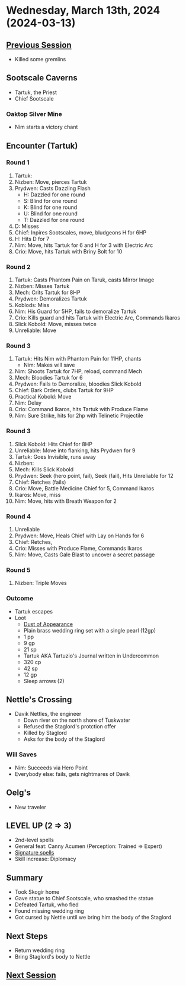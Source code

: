 # Wednesday, March 13th, 2024 (2024-03-13)

## [Previous Session](./2024-03-06.md)

- Killed some gremlins

## Sootscale Caverns

- Tartuk, the Priest
- Chief Sootscale

### Oaktop Silver Mine

- Nim starts a victory chant

## Encounter (Tartuk)

### Round 1

1. Tartuk:
1. Nizben: Move, pierces Tartuk
1. Prydwen: Casts Dazzling Flash
   - H: Dazzled for one round
   - S: Blind for one round
   - K: Blind for one round
   - U: Blind for one round
   - T: Dazzled for one round
1. D: Misses
1. Chief: Inpires Sootscales, move, bludgeons H for 6HP
1. H: Hits D for 7
1. Nim: Move, hits Tartuk for 6 and H for 3 with Electric Arc
1. Crio: Move, hits Tartuk with Briny Bolt for 10

### Round 2

1. Tartuk: Casts Phantom Pain on Taruk, casts Mirror Image
1. Nizben: Misses Tartuk
1. Mech: Crits Tartuk for 8HP
1. Prydwen: Demoralizes Tartuk
1. Koblods: Miss
1. Nim: His Guard for 5HP, fails to demoralize Tartuk
1. Crio: Kills guard and hits Tartuk with Electric Arc, Commands Ikaros
1. Slick Kobold: Move, misses twice
1. Unreliable: Move

### Round 3

1. Tartuk: Hits Nim with Phantom Pain for 11HP, chants
   - Nim: Makes will save
1. Nim: Shoots Tartuk for 7HP, reload, command Mech
1. Mech: Bloodies Tartuk for 6
1. Prydwen: Fails to Demoralize, bloodies Slick Kobold
1. Chief: Bark Orders, clubs Tartuk for 9HP
1. Practical Kobold: Move
1. Nim: Delay
1. Crio: Command Ikaros, hits Tartuk with Produce Flame
1. Nim: Sure Strike, hits for 2hp with Telinetic Projectile

### Round 3

1. Slick Kobold: Hits Chief for 8HP
1. Unreliable: Move into flanking, hits Prydwen for 9
1. Tartuk: Goes Invisible, runs away
1. Nizben:
1. Mech: Kills Slick Kobold
1. Prydwen: Seek (hero point, fail), Seek (fail), Hits Unreliable for 12
1. Chief: Retches (fails)
1. Crio: Move, Battle Medicine Chief for 5, Command Ikaros
1. Ikaros: Move, miss
1. Nim: Move, hits with Breath Weapon for 2

### Round 4

1. Unreliable
1. Prydwen: Move, Heals Chief with Lay on Hands for 6
1. Chief: Retches,
1. Crio: Misses with Produce Flame, Commands Ikaros
1. Nim: Move, Casts Gale Blast to uncover a secret passage

### Round 5

1. Nizben: Triple Moves

### Outcome

- Tartuk escapes
- Loot
  - [Dust of Appearance](https://2e.aonprd.com/Equipment.aspx?ID=241)
  - Plain brass wedding ring set with a single pearl (12gp)
  - 1 pp
  - 9 gp
  - 21 sp
  - Tartuk AKA Tartuzio's Journal written in Undercommon
  - 320 cp
  - 42 sp
  - 12 gp
  - Sleep arrows (2)

## Nettle's Crossing

- Davik Nettles, the engineer
  - Down river on the north shore of Tuskwater
  - Refused the Staglord's protction offer
  - Killed by Staglord
  - Asks for the body of the Staglord

### Will Saves

- Nim: Succeeds via Hero Point
- Everybody else: fails, gets nightmares of Davik

## Oelg's

- New traveler

## LEVEL UP (2 => 3)

- 2nd-level spells
- General feat: Canny Acumen (Perception: Trained => Expert)
- [Signature spells](https://2e.aonprd.com/Classes.aspx?ID=11#:~:text=in%20Chapter%205.-,Signature%20Spells,-Level%203)
- Skill increase: Diplomacy

## Summary

- Took Skogir home
- Gave statue to Chief Sootscale, who smashed the statue
- Defeated Tartuk, who fled
- Found missing wedding ring
- Got cursed by Nettle until we bring him the body of the Staglord

## Next Steps

- Return wedding ring
- Bring Staglord's body to Nettle

## [Next Session](./2024-03-20.md)
